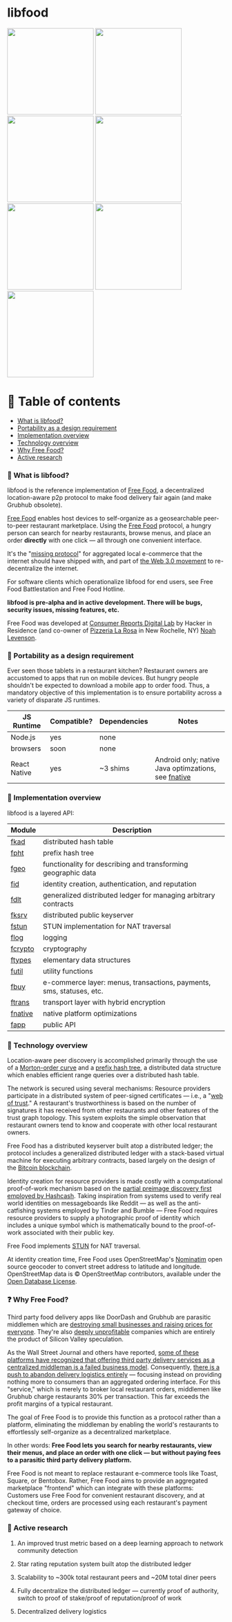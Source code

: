 # libfood

<p float="left">
	<img src="https://github.com/noahlevenson/libfood/blob/master/screens/order_detail.jpg" height="200" />
	<img src="https://github.com/noahlevenson/libfood/blob/master/screens/menu_editor.jpg" height="200" />
	<img src="https://github.com/noahlevenson/libfood/blob/master/screens/chat.jpg" height="200" />
	<img src="https://github.com/noahlevenson/libfood/blob/master/screens/trust_network.jpg" height="200" />
	<img src="https://github.com/noahlevenson/libfood/blob/master/screens/console.jpg" height="200" />
	<img src="https://github.com/noahlevenson/libfood/blob/master/screens/rest_list.png" height="200">
	<!-- <img src="https://github.com/noahlevenson/libfood/blob/master/screens/add_item.jpg" height="200" /> -->
	<img src="https://github.com/noahlevenson/libfood/blob/master/screens/checkout.png" height="200" />
</p>

# :compass: Table of contents
* [What is libfood?](#hamburger-what-is-libfood)
* [Portability as a design requirement](#handbag-portability-as-a-design-requirement)
* [Implementation overview](#monocle_face-implementation-overview)
* [Technology overview](#floppy_disk-technology-overview)
* [Why Free Food?](#question-why-free-food)
* [Active research](#brain-active-research)

### :hamburger: What is libfood?
libfood is the reference implementation of [Free Food](https://freefood.is), a decentralized location-aware p2p protocol to make food delivery fair again (and make Grubhub obsolete). 

[Free Food](https://freefood.is) enables host devices to self-organize as a geosearchable peer-to-peer restaurant marketplace. Using the [Free Food](https://freefood.is) protocol, a hungry person can search for nearby restaurants, browse menus, and place an order **directly** with one click &mdash; all through one convenient interface. 

It's the "[missing protocol](https://en.wikipedia.org/wiki/TCP/IP_Illustrated)" for aggregated local e-commerce that the internet should have shipped with, and part of [the Web 3.0 movement](https://www.coindesk.com/web3-transform-the-web) to re-decentralize the internet.

For software clients which operationalize libfood for end users, see Free Food Battlestation and Free Food Hotline.

**libfood is pre-alpha and in active development. There will be bugs, security issues, missing features, etc.**

Free Food was developed at [Consumer Reports Digital Lab](https://digital-lab.consumerreports.org/) by Hacker in Residence (and co-owner of [Pizzeria La Rosa](https://www.youtube.com/watch?v=9bz1Ko5ZDzQ&t=266s) in New Rochelle, NY) [Noah Levenson](https://noahlevenson.com).

### :handbag: Portability as a design requirement
Ever seen those tablets in a restaurant kitchen? Restaurant owners are accustomed to apps that run on mobile devices. But hungry people shouldn't be expected to download a mobile app to order food. Thus, a mandatory objective of this implementation is to ensure portability across a variety of disparate JS runtimes.

|JS Runtime  |Compatible?|Dependencies|Notes                                                    |
|------------|-----------|------------|---------------------------------------------------------|
|Node.js     |yes        |none        |                                                         |
|browsers    |soon       |none        |                                                         |
|React Native|yes        |~3 shims    |Android only; native Java optimzations, see [fnative](https://github.com/noahlevenson/libfood/tree/master/js/src/fnative/react_native/android)|

### :monocle_face: Implementation overview
libfood is a layered API:

|Module |Description                                                                                                                                          |
|-----------------------------------------------------------------------------|-------------------------------------------------------------------------------|
|[fkad](https://github.com/noahlevenson/libfood/tree/master/js/src/fkad)      |distributed hash table                                                         |
|[fpht](https://github.com/noahlevenson/libfood/tree/master/js/src/fpht)      |prefix hash tree                                                               |
|[fgeo](https://github.com/noahlevenson/libfood/tree/master/js/src/fgeo)      |functionality for describing and transforming geographic data                  |
|[fid](https://github.com/noahlevenson/libfood/tree/master/js/src/fid)        |identity creation, authentication, and reputation                              |
|[fdlt](https://github.com/noahlevenson/libfood/tree/master/js/src/fdlt)      |generalized distributed ledger for managing arbitrary contracts                |
|[fksrv](https://github.com/noahlevenson/libfood/tree/master/js/src/fksrv)    |distributed public keyserver                                                   |
|[fstun](https://github.com/noahlevenson/libfood/tree/master/js/src/fstun)    |STUN implementation for NAT traversal                                          |
|[flog](https://github.com/noahlevenson/libfood/tree/master/js/src/flog)      |logging                                                                        |
|[fcrypto](https://github.com/noahlevenson/libfood/tree/master/js/src/fcrypto)|cryptography                                                                   |
|[ftypes](https://github.com/noahlevenson/libfood/tree/master/js/src/ftypes)  |elementary data structures                                                     |
|[futil](https://github.com/noahlevenson/libfood/tree/master/js/src/futil)    |utility functions                                                              |
|[fbuy](https://github.com/noahlevenson/libfood/tree/master/js/src/fbuy)      |e-commerce layer: menus, transactions, payments, sms, statuses, etc.           |
|[ftrans](https://github.com/noahlevenson/libfood/tree/master/js/src/ftrans)  |transport layer with hybrid encryption                                         |
|[fnative](https://github.com/noahlevenson/libfood/tree/master/js/src/fnative)|native platform optimizations                                                  |
|[fapp](https://github.com/noahlevenson/libfood/tree/master/js/src/fapp)      |public API                                                                     |

### :floppy_disk: Technology overview
Location-aware peer discovery is accomplished primarily through the use of a [Morton-order curve](https://en.wikipedia.org/wiki/Z-order_curve) and a [prefix hash tree](https://people.eecs.berkeley.edu/~sylvia/papers/pht.pdf), a distributed data structure which enables efficient range queries over a distributed hash table.

The network is secured using several mechanisms: Resource providers participate in a distributed system of peer-signed certificates &mdash; i.e., a "[web of trust](https://en.wikipedia.org/wiki/Web_of_trust)." A restaurant's trustworthiness is based on the number of signatures it has received from other restaurants and other features of the trust graph topology. This system exploits the simple observation that restaurant owners tend to know and cooperate with other local restaurant owners.

Free Food has a distributed keyserver built atop a distributed ledger; the protocol includes a generalized distributed ledger with a stack-based virtual machine for executing arbitrary contracts, based largely on the design of the [Bitcoin blockchain](https://bitcoin.org/bitcoin.pdf).

Identity creation for resource providers is made costly with a computational proof-of-work mechanism based on the [partial preimage discovery first employed by Hashcash](https://en.wikipedia.org/wiki/Hashcash). Taking inspiration from systems used to verify real world identities on messageboards like Reddit &mdash; as well as the anti-catfishing systems employed by Tinder and Bumble &mdash; Free Food requires resource providers to supply a photographic proof of identity which includes a unique symbol which is mathematically bound to the proof-of-work associated with their public key.

Free Food implements [STUN](https://tools.ietf.org/html/rfc5389) for NAT traversal.

At identity creation time, Free Food uses OpenStreetMap's [Nominatim](https://github.com/osm-search/Nominatim) open source geocoder to convert street address to latitude and longitude. OpenStreetMap data is © OpenStreetMap contributors, available under the [Open Database License](https://www.openstreetmap.org/copyright).

### :question: Why Free Food?
Third party food delivery apps like DoorDash and Grubhub are parasitic middlemen which are [destroying small businesses and raising prices for everyone](https://chicago.eater.com/2021/1/26/22250664/delivery-apps-destroying-restaurants-chicago-uber-eats-doordash-postmates). They're also [deeply unprofitable](https://www.barrons.com/articles/demand-soars-for-food-delivery-companies-theyre-still-not-profitable-51590183967) companies which are entirely the product of Silicon Valley speculation.

As the Wall Street Journal and others have reported, [some of these platforms have recognized that offering third party delivery services as a centralized middleman is a failed business model](https://www.bloomberg.com/opinion/articles/2019-10-31/food-delivery-is-a-dead-end-for-grubhub-doordash-and-postmates). Consequently, [there is a push to abandon delivery logistics entirely](https://www.wsj.com/articles/strategy-behind-blockbuster-grubhub-deal-dont-deliver-11593266407) &mdash; focusing instead on providing nothing more to consumers than an aggregated ordering interface. For this "service," which is merely to broker local restaurant orders, middlemen like Grubhub charge restaurants 30% per transaction. This far exceeds the profit margins of a typical restaurant.

The goal of Free Food is to provide this function as a protocol rather than a platform, eliminating the middleman by enabling the world's restaurants to effortlessly self-organize as a decentralized marketplace. 

In other words: **Free Food lets you search for nearby restaurants, view their menus, and place an order with one click &mdash; but without paying fees to a parasitic third party delivery platform.**

Free Food is not meant to replace restaurant e-commerce tools like Toast, Square, or Bentobox. Rather, Free Food aims to provide an aggregated marketplace "frontend" which can integrate with these platforms: Customers use Free Food for convenient restaurant discovery, and at checkout time, orders are processed using each restaurant's payment gateway of choice.

### :brain: Active research
1. An improved trust metric based on a deep learning approach to network community detection

2. Star rating reputation system built atop the distributed ledger

3. Scalability to ~300k total restaurant peers and ~20M total diner peers

4. Fully decentralize the distributed ledger &mdash; currently proof of authority, switch to proof of stake/proof of reputation/proof of work

5. Decentralized delivery logistics 
